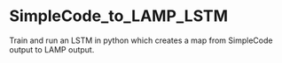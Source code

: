 # SimpleCode_to_LAMP_LSTM
Train and run an LSTM in python which creates a map from SimpleCode output to LAMP output.
